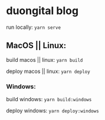 # duongital blog

run locally: `yarn serve`

## MacOS || Linux:

build macos || linux: `yarn build`

deploy macos || linux: `yarn deploy`

### Windows:

build windows: `yarn build:windows`

deploy windows: `yarn deploy:windows`

